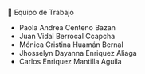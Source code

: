 👥 Equipo de Trabajo
- Paola Andrea Centeno Bazan
- Juan Vidal Berrocal Ccapcha
- Mónica Cristina Huamán Bernal
- Jhosselyn Dayanna Enriquez Aliaga
- Carlos Enriquez Mantilla Aguila
